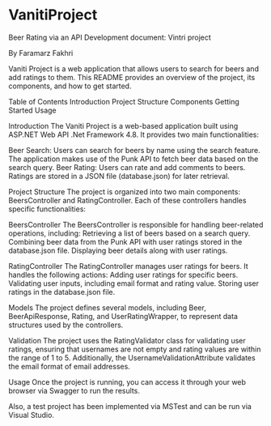 # VanitiProject
Beer Rating via an API
Development document:
Vintri project

By Faramarz Fakhri

Vaniti Project is a web application that allows users to search for beers and add ratings to them. This README provides an overview of the project, its components, and how to get started.

Table of Contents
Introduction
Project Structure
Components
Getting Started
Usage


Introduction
The Vaniti Project is a web-based application built using ASP.NET Web API .Net Framework 4.8. It provides two main functionalities:

Beer Search: Users can search for beers by name using the search feature. The application makes use of the Punk API to fetch beer data based on the search query.
Beer Rating: Users can rate and add comments to beers. Ratings are stored in a JSON file (database.json) for later retrieval.


Project Structure
The project is organized into two main components: BeersController and RatingController. Each of these controllers handles specific functionalities:

BeersController
The BeersController is responsible for handling beer-related operations, including:
Retrieving a list of beers based on a search query.
Combining beer data from the Punk API with user ratings stored in the database.json file.
Displaying beer details along with user ratings.

RatingController
The RatingController manages user ratings for beers. It handles the following actions:
Adding user ratings for specific beers.
Validating user inputs, including email format and rating value.
Storing user ratings in the database.json file.

Models
The project defines several models, including Beer, BeerApiResponse, Rating, and UserRatingWrapper, to represent data structures used by the controllers.


Validation
The project uses the RatingValidator class for validating user ratings, ensuring that usernames are not empty and rating values are within the range of 1 to 5. Additionally, the UsernameValidationAttribute validates the email format of email addresses.

Usage
Once the project is running, you can access it through your web browser via Swagger to run the results.

Also, a test project has been implemented via MSTest and can be run via Visual Studio.
